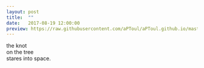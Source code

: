 ```yaml
---
layout: post
title:  ""
date:   2017-08-19 12:00:00
preview: https://raw.githubusercontent.com/aPToul/aPToul.github.io/master/_images/knot.jpg
---
```


the knot  
on the tree  
stares into space.


